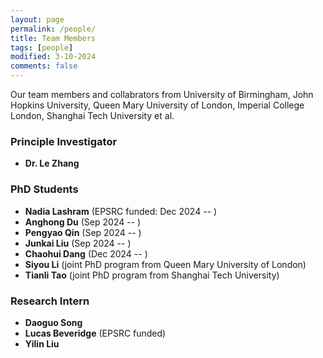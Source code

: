 ```yaml
---
layout: page
permalink: /people/
title: Team Members
tags: [people]
modified: 3-10-2024
comments: false
---
```



Our team members and collabrators from University of Birmingham, John Hopkins University, Queen Mary University of London, Imperial College London, Shanghai Tech University et al.

### Principle Investigator

* **Dr. Le Zhang**
 
### PhD Students

* **Nadia Lashram** (EPSRC funded: Dec 2024 -- )
* **Anghong Du** (Sep 2024 -- )
* **Pengyao Qin** (Sep 2024 -- )
* **Junkai Liu** (Sep 2024 -- )
* **Chaohui Dang** (Dec 2024 -- )
* **Siyou Li** (joint PhD program from Queen Mary University of London)
* **Tianli Tao** (joint PhD program from Shanghai Tech University)

### Research Intern

* **Daoguo Song**
* **Lucas Beveridge** (EPSRC funded)
* **Yilin Liu**



